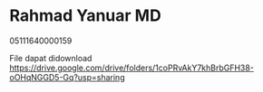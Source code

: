 # Rahmad Yanuar MD
05111640000159

File dapat didownload https://drive.google.com/drive/folders/1coPRvAkY7khBrbGFH38-oOHqNGGD5-Gq?usp=sharing
